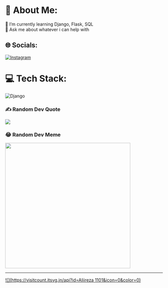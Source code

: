 # 💫 About Me:
🌱 I’m currently learning Django, Flask, SQL<br>💬 Ask me about whatever i can help with


## 🌐 Socials:
[![Instagram](https://img.shields.io/badge/Instagram-%23E4405F.svg?logo=Instagram&logoColor=white)](https://instagram.com/aliireza.dev) 

# 💻 Tech Stack:
![Django](https://img.shields.io/badge/django-%23092E20.svg?style=flat-square&logo=django&logoColor=white)

### ✍️ Random Dev Quote
![](https://quotes-github-readme.vercel.app/api?type=vetical&theme=radical)

### 😂 Random Dev Meme
<img src='https://randommeme-five.vercel.app/' style="height: 400px;"/>

---
[![](https://visitcount.itsvg.in/api?id=Aliireza 1101&icon=0&color=0)](https://visitcount.itsvg.in)

<!-- Proudly created with GPRM ( https://gprm.itsvg.in ) -->
